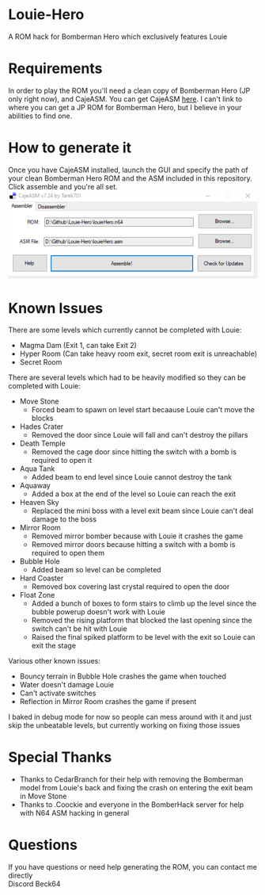# Louie-Hero
A ROM hack for Bomberman Hero which exclusively features Louie

# Requirements
In order to play the ROM you'll need a clean copy of Bomberman Hero (JP only right now), and CajeASM. You can get CajeASM [here](https://www.romhacking.net/utilities/1085/). I can't link to where you can get a JP ROM for Bomberman Hero, but I believe in your abilities to find one.

# How to generate it
Once you have CajeASM installed, launch the GUI and specify the path of your clean Bomberman Hero ROM and the ASM included in this repository. Click assemble and you're all set.
![](./Screenshots/CajeASM.png)

# Known Issues
There are some levels which currently cannot be completed with Louie:
- Magma Dam (Exit 1, can take Exit 2)
- Hyper Room (Can take heavy room exit, secret room exit is unreachable)
- Secret Room

There are several levels which had to be heavily modified so they can be completed with Louie:
- Move Stone
  - Forced beam to spawn on level start becaause Louie can't move the blocks
- Hades Crater
  - Removed the door since Louie will fall and can't destroy the pillars
- Death Temple
  - Removed the cage door since hitting the switch with a bomb is required to open it
- Aqua Tank
  - Added beam to end level since Louie cannot destroy the tank
- Aquaway
  - Added a box at the end of the level so Louie can reach the exit
- Heaven Sky
  - Replaced the mini boss with a level exit beam since Louie can't deal damage to the boss
- Mirror Room
  - Removed mirror bomber because with Louie it crashes the game
  - Removed mirror doors because hitting a switch with a bomb is required to open them
- Bubble Hole
  - Added beam so level can be completed
- Hard Coaster
  - Removed box covering last crystal required to open the door
- Float Zone
  - Added a bunch of boxes to form stairs to climb up the level since the bubble powerup doesn't work with Louie
  - Removed the rising platform that blocked the last opening since the switch can't be hit with Louie
  - Raised the final spiked platform to be level with the exit so Louie can exit the stage
 
Various other known issues:
- Bouncy terrain in Bubble Hole crashes the game when touched
- Water doesn't damage Louie
- Can't activate switches
- Reflection in Mirror Room crashes the game if present

I baked in debug mode for now so people can mess around with it and just skip the unbeatable levels, but currently working on fixing those issues

# Special Thanks
- Thanks to CedarBranch for their help with removing the Bomberman model from Louie's back and fixing the crash on entering the exit beam in Move Stone
- Thanks to .Coockie and everyone in the BomberHack server for help with N64 ASM hacking in general

# Questions
If you have questions or need help generating the ROM, you can contact me directly  
Discord Beck64
